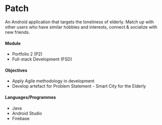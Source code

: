 # Patch
An Android application that targets the loneliness of elderly.
Match up with other users who have similar hobbies and interests, connect & socialize with new friends.

#### Module
* Portfolio 2 (P2)
* Full-stack Development (FSD)

#### Objectives
* Apply Agile methodology in development
* Develop artefact for Problem Statement - Smart City for the Elderly

#### Languages/Programmes 
* Java
* Android Studio
* Firebase
